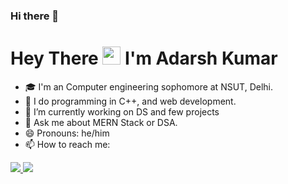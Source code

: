### Hi there 👋


#  Hey There <img src="https://github.com/TheDudeThatCode/TheDudeThatCode/blob/master/Assets/Hi.gif" width="29px"> I'm Adarsh Kumar

- 🎓 I'm an Computer engineering sophomore at NSUT, Delhi. <br />
- 🌱 I do programming in C++, and web development. <br />
- 🔭 I’m currently working on DS and few projects <br/>
- 💬 Ask me about MERN Stack or DSA. <br />
- 😄 Pronouns: he/him <br/>
- 📫 How to reach me:
<a href="https://www.linkedin.com/in/adarsh79/">
  <img src="https://img.shields.io/badge/LinkedIn-0077B5?style=for-the-badge&logo=linkedin&logoColor=white" /> 
 </a> 
<a href="mailto:kumar.adarsh0042@gmail.com">
  <img src="https://img.shields.io/badge/Gmail-D14836?style=for-the-badge&logo=gmail&logoColor=white"   />
</a>
<br> <br>
